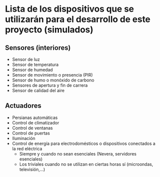 # Lista de los dispositivos que se utilizarán para el desarrollo de este proyecto (simulados)

## Sensores (interiores)
+ Sensor de luz
+ Sensor de temperatura
+ Sensor de humedad
+ Sensor de movimiento o presencia (PIR)
+ Sensor de humo o monóxido de carbono
+ Sensores de apertura y fin de carrera
+ Sensor de calidad del aire


## Actuadores
+ Persianas automáticas
+ Control de climatizador
+ Control de ventanas
+ Control de puertas
+ Iluminación
+ Control de energía para electrodomésticos o dispositivos conectados a la red eléctrica
    - Siempre y cuando no sean esenciales (Nevera, servidores esenciales)
    - Los triviales cuando no se utilizan en ciertas horas sí (microondas, televisión,...)